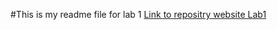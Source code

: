 #This is my readme file for lab 1
[Link to repositry website Lab1](https://github.com/NickBevers/2imd-dev-advanced-lab1)
